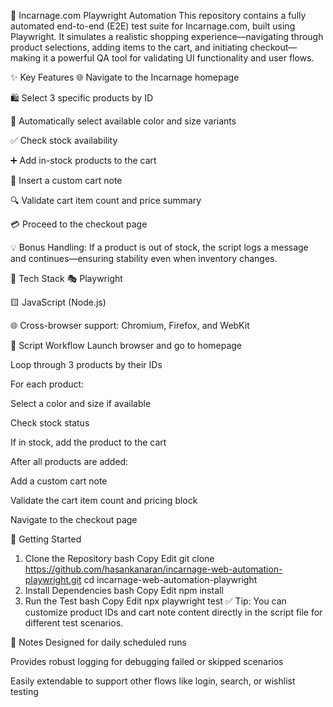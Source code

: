 🛒 Incarnage.com Playwright Automation
This repository contains a fully automated end-to-end (E2E) test suite for Incarnage.com, built using Playwright. It simulates a realistic shopping experience—navigating through product selections, adding items to the cart, and initiating checkout—making it a powerful QA tool for validating UI functionality and user flows.

✨ Key Features
🌐 Navigate to the Incarnage homepage

🛍️ Select 3 specific products by ID

🎨 Automatically select available color and size variants

✅ Check stock availability

➕ Add in-stock products to the cart

📝 Insert a custom cart note

🔍 Validate cart item count and price summary

💳 Proceed to the checkout page

💡 Bonus Handling:
If a product is out of stock, the script logs a message and continues—ensuring stability even when inventory changes.

🔧 Tech Stack
🎭 Playwright

🟨 JavaScript (Node.js)

🌐 Cross-browser support: Chromium, Firefox, and WebKit

📜 Script Workflow
Launch browser and go to homepage

Loop through 3 products by their IDs

For each product:

Select a color and size if available

Check stock status

If in stock, add the product to the cart

After all products are added:

Add a custom cart note

Validate the cart item count and pricing block

Navigate to the checkout page

🚀 Getting Started
1. Clone the Repository
bash
Copy
Edit
git clone https://github.com/hasankanaran/incarnage-web-automation-playwright.git
cd incarnage-web-automation-playwright
2. Install Dependencies
bash
Copy
Edit
npm install
3. Run the Test
bash
Copy
Edit
npx playwright test
✅ Tip: You can customize product IDs and cart note content directly in the script file for different test scenarios.

📌 Notes
Designed for daily scheduled runs

Provides robust logging for debugging failed or skipped scenarios

Easily extendable to support other flows like login, search, or wishlist testing

